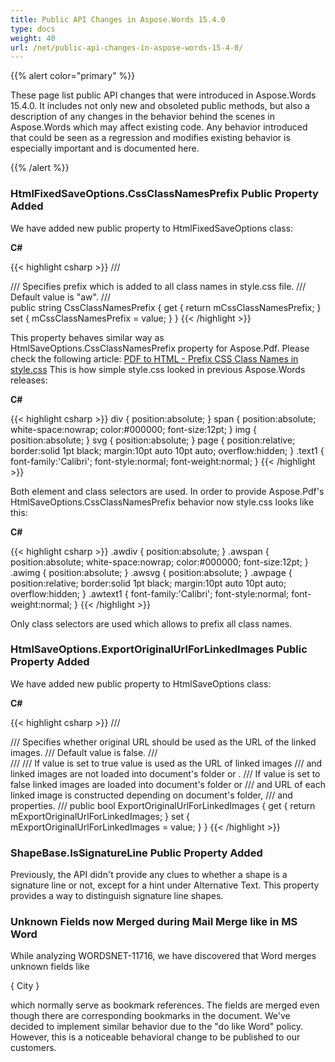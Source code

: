 ```yaml
---
title: Public API Changes in Aspose.Words 15.4.0
type: docs
weight: 40
url: /net/public-api-changes-in-aspose-words-15-4-0/
---
```


{{% alert color="primary" %}} 

These page list public API changes that were introduced in Aspose.Words 15.4.0. It includes not only new and obsoleted public methods, but also a description of any changes in the behavior behind the scenes in Aspose.Words which may affect existing code. Any behavior introduced that could be seen as a regression and modifies existing behavior is especially important and is documented here.

{{% /alert %}} 

### **HtmlFixedSaveOptions.CssClassNamesPrefix Public Property Added**

We have added new public property to HtmlFixedSaveOptions class:

**C#**

{{< highlight csharp >}}
/// <summary>
/// Specifies prefix which is added to all class names in style.css file.
/// Default value is <c>"aw"</c>.
/// </summary>
public string CssClassNamesPrefix
{
    get { return mCssClassNamesPrefix; }
    set { mCssClassNamesPrefix = value; }
}
{{< /highlight >}}

This property behaves similar way as HtmlSaveOptions.CssClassNamesPrefix property for Aspose.Pdf. Please check the following article:
[PDF to HTML - Prefix CSS Class Names in style.css](http://www.aspose.com/docs/display/pdfnet/PDF+to+HTML+-+Prefix+CSS+Class+Names+in+style.css)
This is how simple style.css looked in previous Aspose.Words releases:

**C#**

{{< highlight csharp >}}
div {
    position:absolute;
}
span {
    position:absolute;
    white-space:nowrap;
    color:#000000;
    font-size:12pt;
}
img {
    position:absolute;
}
svg {
    position:absolute;
}
page {
    position:relative;
    border:solid 1pt black;
    margin:10pt auto 10pt auto;
    overflow:hidden;
}
.text1 {
    font-family:'Calibri';
    font-style:normal;
    font-weight:normal;
}
{{< /highlight >}}

Both element and class selectors are used.
In order to provide Aspose.Pdf's HtmlSaveOptions.CssClassNamesPrefix behavior now style.css looks like this:

**C#**

{{< highlight csharp >}}
.awdiv {
    position:absolute;
}
.awspan {
    position:absolute;
    white-space:nowrap;
    color:#000000;
    font-size:12pt;
}
.awimg {
    position:absolute;
}
.awsvg {
    position:absolute;
}
.awpage {
    position:relative;
    border:solid 1pt black;
    margin:10pt auto 10pt auto;
    overflow:hidden;
}
.awtext1 {
    font-family:'Calibri';
    font-style:normal;
    font-weight:normal;
}
{{< /highlight >}}

Only class selectors are used which allows to prefix all class names.

### **HtmlSaveOptions.ExportOriginalUrlForLinkedImages Public Property Added**

We have added new public property to HtmlSaveOptions class:

**C#**

{{< highlight csharp >}}
/// <summary>
/// Specifies whether original URL should be used as the URL of the linked images.
/// Default value is <c>false</c>.
/// </summary>
/// <remarks>
/// <para>If value is set to <c>true</c> <see cref="ImageData.SourceFullName"/> value is used as the URL of linked images
/// and linked images are not loaded into document's folder or <see cref="HtmlSaveOptions.ImagesFolder"/>.</para>
/// <para>If value is set to <c>false</c> linked images are loaded into document's folder or <see cref="HtmlSaveOptions.ImagesFolder"/>
/// and URL of each linked image is constructed depending on document's folder, <see cref="HtmlSaveOptions.ImagesFolder"/>
/// and <see cref="HtmlSaveOptions.ImagesFolderAlias"/> properties.</para>
/// </remarks>
public bool ExportOriginalUrlForLinkedImages
{
    get { return mExportOriginalUrlForLinkedImages; }
    set { mExportOriginalUrlForLinkedImages = value; }
}
{{< /highlight >}}

### **ShapeBase.IsSignatureLine Public Property Added**

Previously, the API didn't provide any clues to whether a shape is a signature line or not, except for a hint under Alternative Text. This property provides a way to distinguish signature line shapes.

### **Unknown Fields now Merged during Mail Merge like in MS Word**

While analyzing WORDSNET-11716, we have discovered that Word merges unknown fields like ﻿

{ City }

which normally serve as bookmark references. The fields are merged even though there are corresponding bookmarks in the document. We've decided to implement similar behavior due to the "do like Word" policy. However, this is a noticeable behavioral change to be published to our customers. 
